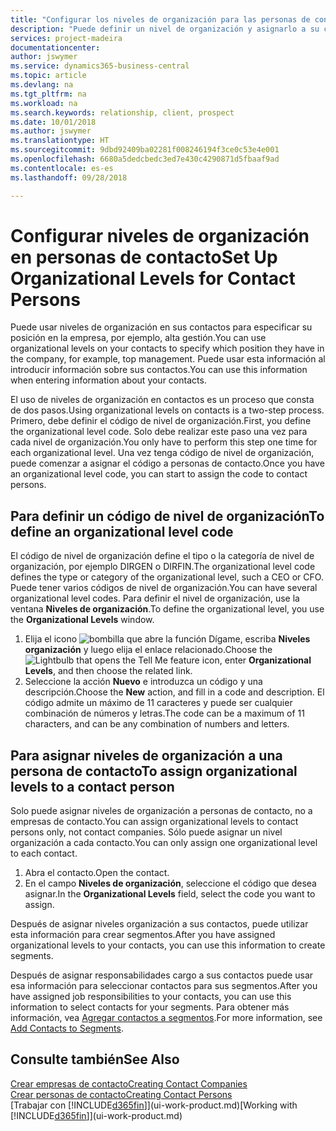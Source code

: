 ```yaml
---
title: "Configurar los niveles de organización para las personas de contacto | Documentos de Microsoft"
description: "Puede definir un nivel de organización y asignarlo a su contacto para indicar la posición que tiene en su empresa, por ejemplo alta gestión."
services: project-madeira
documentationcenter: 
author: jswymer
ms.service: dynamics365-business-central
ms.topic: article
ms.devlang: na
ms.tgt_pltfrm: na
ms.workload: na
ms.search.keywords: relationship, client, prospect
ms.date: 10/01/2018
ms.author: jswymer
ms.translationtype: HT
ms.sourcegitcommit: 9dbd92409ba02281f008246194f3ce0c53e4e001
ms.openlocfilehash: 6680a5dedcbedc3ed7e430c4290871d5fbaaf9ad
ms.contentlocale: es-es
ms.lasthandoff: 09/28/2018

---
```

# <a name="set-up-organizational-levels-for-contact-persons"></a><span data-ttu-id="5f192-103">Configurar niveles de organización en personas de contacto</span><span class="sxs-lookup"><span data-stu-id="5f192-103">Set Up Organizational Levels for Contact Persons</span></span>
<span data-ttu-id="5f192-104">Puede usar niveles de organización en sus contactos para especificar su posición en la empresa, por ejemplo, alta gestión.</span><span class="sxs-lookup"><span data-stu-id="5f192-104">You can use organizational levels on your contacts to specify which position they have in the company, for example, top management.</span></span> <span data-ttu-id="5f192-105">Puede usar esta información al introducir información sobre sus contactos.</span><span class="sxs-lookup"><span data-stu-id="5f192-105">You can use this information when entering information about your contacts.</span></span>

<span data-ttu-id="5f192-106">El uso de niveles de organización en contactos es un proceso que consta de dos pasos.</span><span class="sxs-lookup"><span data-stu-id="5f192-106">Using organizational levels on contacts is a two-step process.</span></span> <span data-ttu-id="5f192-107">Primero, debe definir el código de nivel de organización.</span><span class="sxs-lookup"><span data-stu-id="5f192-107">First, you define the organizational level code.</span></span> <span data-ttu-id="5f192-108">Solo debe realizar este paso una vez para cada nivel de organización.</span><span class="sxs-lookup"><span data-stu-id="5f192-108">You only have to perform this step one time for each organizational level.</span></span> <span data-ttu-id="5f192-109">Una vez tenga código de nivel de organización, puede comenzar a asignar el código a personas de contacto.</span><span class="sxs-lookup"><span data-stu-id="5f192-109">Once you have an organizational level code, you can start to assign the code to contact persons.</span></span>

## <a name="to-define-an-organizational-level-code"></a><span data-ttu-id="5f192-110">Para definir un código de nivel de organización</span><span class="sxs-lookup"><span data-stu-id="5f192-110">To define an organizational level code</span></span>
<span data-ttu-id="5f192-111">El código de nivel de organización define el tipo o la categoría de nivel de organización, por ejemplo DIRGEN o DIRFIN.</span><span class="sxs-lookup"><span data-stu-id="5f192-111">The organizational level code defines the type or category of the organizational level, such a CEO  or CFO.</span></span> <span data-ttu-id="5f192-112">Puede tener varios códigos de nivel de organización.</span><span class="sxs-lookup"><span data-stu-id="5f192-112">You can have several organizational level codes.</span></span> <span data-ttu-id="5f192-113">Para definir el nivel de organización, use la ventana **Niveles de organización**.</span><span class="sxs-lookup"><span data-stu-id="5f192-113">To define the organizational level, you use the **Organizational Levels** window.</span></span>

1. <span data-ttu-id="5f192-114">Elija el icono ![bombilla que abre la función Dígame](media/ui-search/search_small.png "Dígame que desea hacer"), escriba **Niveles organización** y luego elija el enlace relacionado.</span><span class="sxs-lookup"><span data-stu-id="5f192-114">Choose the ![Lightbulb that opens the Tell Me feature](media/ui-search/search_small.png "Tell me what you want to do") icon, enter **Organizational Levels**, and then choose the related link.</span></span>
2. <span data-ttu-id="5f192-115">Seleccione la acción **Nuevo** e introduzca un código y una descripción.</span><span class="sxs-lookup"><span data-stu-id="5f192-115">Choose the **New** action, and fill in a code and description.</span></span> <span data-ttu-id="5f192-116">El código admite un máximo de 11 caracteres y puede ser cualquier combinación de números y letras.</span><span class="sxs-lookup"><span data-stu-id="5f192-116">The code can be a maximum of 11 characters, and can be any combination of numbers and letters.</span></span>

## <a name="to-assign-organizational-levels-to-a-contact-person"></a><span data-ttu-id="5f192-117">Para asignar niveles de organización a una persona de contacto</span><span class="sxs-lookup"><span data-stu-id="5f192-117">To assign organizational levels to a contact person</span></span>
<span data-ttu-id="5f192-118">Solo puede asignar niveles de organización a personas de contacto, no a empresas de contacto.</span><span class="sxs-lookup"><span data-stu-id="5f192-118">You can assign organizational levels to contact persons only, not contact companies.</span></span> <span data-ttu-id="5f192-119">Sólo puede asignar un nivel organización a cada contacto.</span><span class="sxs-lookup"><span data-stu-id="5f192-119">You can only assign one organizational level to each contact.</span></span>

1. <span data-ttu-id="5f192-120">Abra el contacto.</span><span class="sxs-lookup"><span data-stu-id="5f192-120">Open the contact.</span></span>
2. <span data-ttu-id="5f192-121">En el campo **Niveles de organización**, seleccione el código que desea asignar.</span><span class="sxs-lookup"><span data-stu-id="5f192-121">In the **Organizational Levels** field, select the code you want to assign.</span></span>

<span data-ttu-id="5f192-122">Después de asignar niveles organización a sus contactos, puede utilizar esta información para crear segmentos.</span><span class="sxs-lookup"><span data-stu-id="5f192-122">After you have assigned organizational levels to your contacts, you can use this information to create segments.</span></span>

<span data-ttu-id="5f192-123">Después de asignar responsabilidades cargo a sus contactos puede usar esa información para seleccionar contactos para sus segmentos.</span><span class="sxs-lookup"><span data-stu-id="5f192-123">After you have assigned job responsibilities to your contacts, you can use this information to select contacts for your segments.</span></span> <span data-ttu-id="5f192-124">Para obtener más información, vea [Agregar contactos a segmentos](marketing-add-contact-segment.md).</span><span class="sxs-lookup"><span data-stu-id="5f192-124">For more information, see [Add Contacts to Segments](marketing-add-contact-segment.md).</span></span>

## <a name="see-also"></a><span data-ttu-id="5f192-125">Consulte también</span><span class="sxs-lookup"><span data-stu-id="5f192-125">See Also</span></span>
[<span data-ttu-id="5f192-126">Crear empresas de contacto</span><span class="sxs-lookup"><span data-stu-id="5f192-126">Creating Contact Companies</span></span>](marketing-create-contact-companies.md)  
[<span data-ttu-id="5f192-127">Crear personas de contacto</span><span class="sxs-lookup"><span data-stu-id="5f192-127">Creating Contact Persons</span></span>](marketing-create-contact-persons.md)  
<span data-ttu-id="5f192-128">[Trabajar con [!INCLUDE[d365fin](includes/d365fin_md.md)]](ui-work-product.md)</span><span class="sxs-lookup"><span data-stu-id="5f192-128">[Working with [!INCLUDE[d365fin](includes/d365fin_md.md)]](ui-work-product.md)</span></span>  


